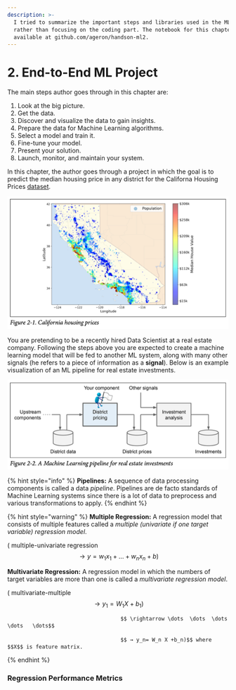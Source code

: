 ```yaml
---
description: >-
  I tried to summarize the important steps and libraries used in the ML project
  rather than focusing on the coding part. The notebook for this chapter is
  available at github.com/ageron/handson-ml2.
---
```


# 2. End-to-End ML Project

The main steps author goes through in this chapter are:

1. Look at the big picture.
2. Get the data.
3. Discover and visualize the data to gain insights.
4. Prepare the data for Machine Learning algorithms.
5. Select a model and train it.
6. Fine-tune your model.
7. Present your solution.
8. Launch, monitor, and maintain your system.

In this chapter, the author goes through a project in which the goal is to predict the median housing price in any district for the Californa Housing Prices [dataset](https://www.kaggle.com/camnugent/california-housing-prices). 

![](../../../.gitbook/assets/screen-shot-2020-10-10-at-4.09.53-pm.png)

You are pretending to be a recently hired Data Scientist at a real estate company. Following the steps above you are expected to create a machine learning model that will be fed to another ML system, along with many other signals \(he refers to a piece of information as a **signal**\). Below is an example visualization of an ML pipeline for real estate investments.

![](../../../.gitbook/assets/screen-shot-2020-10-10-at-4.15.02-pm.png)

{% hint style="info" %}
**Pipelines:** A sequence of data processing components is called a data _pipeline_. Pipelines are de facto standards of Machine Learning systems since there is a lot of data to preprocess and various transformations to apply.
{% endhint %}

{% hint style="warning" %}
**Multiple Regression:**  A regression model that consists of multiple features called a _multiple \(univariate if one target variable\) regression model_. 

\( multiple-univariate regression $$ \rightarrow y = w_1 x_1 + ... + w_n x_n + b)$$

**Multivariate Regression:** A regression model in which the numbers of target variables are more than one is called a _multivariate regression model_. 

\( multivariate-multiple $$ \rightarrow y_1 = W_1 X + b_1)$$

                                        $$ \rightarrow \dots  \dots  \dots  \dots   \dots$$

                                        $$ → y_n= W_n X +b_n)$$ where $$X$$ is feature matrix.
{% endhint %}

### Regression Performance Metrics





